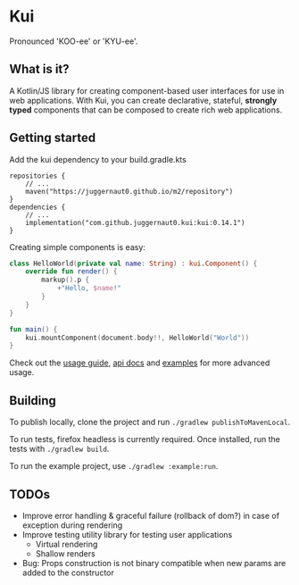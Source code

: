 # Kui

Pronounced 'KOO-ee' or 'KYU-ee'.

## What is it?

A Kotlin/JS library for creating component-based user interfaces for use in 
web applications. With Kui, you can create declarative, stateful, **strongly 
typed** components that can be composed to create rich web applications.

## Getting started

Add the kui dependency to your build.gradle.kts
```kotiln
repositories {
    // ...
    maven("https://juggernaut0.github.io/m2/repository")
}
dependencies {
    // ...
    implementation("com.github.juggernaut0.kui:kui:0.14.1")
}
```

Creating simple components is easy:

```kotlin
class HelloWorld(private val name: String) : kui.Component() {
    override fun render() {
        markup().p {
            +"Hello, $name!"
        }
    }
}

fun main() {
    kui.mountComponent(document.body!!, HelloWorld("World"))
}
```

Check out the [usage guide](/docs/usage.md), [api docs](https://juggernaut0.github.io/docs/kui/index.html) and 
[examples](example/src/main/kotlin) for more advanced usage.

## Building

To publish locally, clone the project and run 
`./gradlew publishToMavenLocal`.

To run tests, firefox headless is currently required. Once installed, run the tests with `./gradlew build`.

To run the example project, use `./gradlew :example:run`.

## TODOs

* Improve error handling & graceful failure (rollback of dom?) in case of exception during rendering
* Improve testing utility library for testing user applications
    * Virtual rendering
    * Shallow renders
* Bug: Props construction is not binary compatible when new params are added to the constructor
